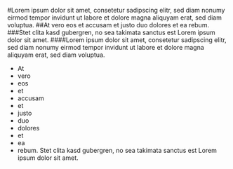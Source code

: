 #Lorem ipsum dolor sit amet, consetetur sadipscing elitr, sed diam nonumy eirmod tempor invidunt ut labore et dolore magna aliquyam erat, sed diam voluptua.
##At vero eos et accusam et justo duo dolores et ea rebum. 
###Stet clita kasd gubergren, no sea takimata sanctus est Lorem ipsum dolor sit amet. 
####Lorem ipsum dolor sit amet, consetetur sadipscing elitr, sed diam nonumy eirmod tempor invidunt ut labore et dolore magna aliquyam erat, sed diam voluptua.
* At
* vero
* eos
* et 
* accusam 
* et
* justo 
* duo 
* dolores 
* et
* ea 
* rebum. 
Stet clita kasd gubergren, no sea takimata sanctus est Lorem ipsum dolor sit amet.
